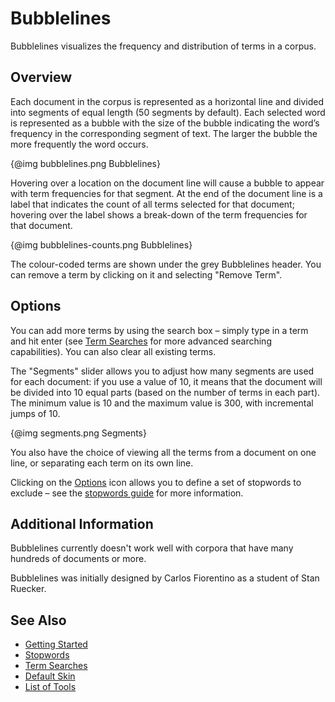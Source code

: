 # Bubblelines

Bubblelines visualizes the frequency and distribution of terms in a corpus. 


## Overview

Each document in the corpus is represented as a horizontal line and divided into segments of equal length (50 segments by default). Each selected word is represented as a bubble with the size of the bubble indicating the word’s frequency in the corresponding segment of text. The larger the bubble the more frequently the word occurs.

{@img bubblelines.png Bubblelines}

Hovering over a location on the document line will cause a bubble to appear with term frequencies for that segment. At the end of the document line is a label that indicates the count of all terms selected for that document; hovering over the label shows a break-down of the term frequencies for that document.

{@img bubblelines-counts.png Bubblelines}

The colour-coded terms are shown under the grey Bubblelines header. You can remove a term by clicking on it and selecting "Remove Term".

## Options

You can add more terms by using the search box – simply type in a term and hit enter (see [Term Searches](#!/guide/search) for more advanced searching capabilities). You can also clear all existing terms.

The "Segments" slider allows you to adjust how many segments are used for each document: if you use a value of 10, it means that the document will be divided into 10 equal parts (based on the number of terms in each part). The minimum value is 10 and the maximum value is 300, with incremental jumps of 10.

{@img segments.png Segments}  

You also have the choice of viewing all the terms from a document on one line, or separating each term on its own line.

Clicking on the [Options](#!/guide/options) icon allows you to define a set of stopwords to exclude – see the [stopwords guide](#!/guide/stopwords) for more information.

## Additional Information

Bubblelines currently doesn't work well with corpora that have many hundreds of documents or more.

Bubblelines was initially designed by Carlos Fiorentino as a student of Stan Ruecker.

## See Also

- [Getting Started](#!/guide/start)
- [Stopwords](#!/guide/stopwords)
- [Term Searches](#!/guide/search)
- [Default Skin](#!/guide/defaultskin)
- [List of Tools](#!/guide/tools)
